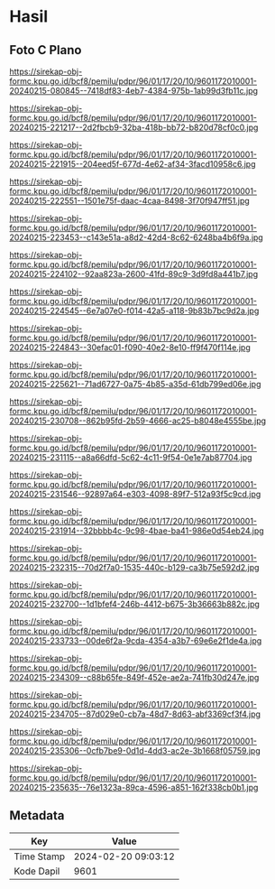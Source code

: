 # Hasil

## Foto C Plano

https://sirekap-obj-formc.kpu.go.id/bcf8/pemilu/pdpr/96/01/17/20/10/9601172010001-20240215-080845--7418df83-4eb7-4384-975b-1ab99d3fb11c.jpg

https://sirekap-obj-formc.kpu.go.id/bcf8/pemilu/pdpr/96/01/17/20/10/9601172010001-20240215-221217--2d2fbcb9-32ba-418b-bb72-b820d78cf0c0.jpg

https://sirekap-obj-formc.kpu.go.id/bcf8/pemilu/pdpr/96/01/17/20/10/9601172010001-20240215-221915--204eed5f-677d-4e62-af34-3facd10958c6.jpg

https://sirekap-obj-formc.kpu.go.id/bcf8/pemilu/pdpr/96/01/17/20/10/9601172010001-20240215-222551--1501e75f-daac-4caa-8498-3f70f947ff51.jpg

https://sirekap-obj-formc.kpu.go.id/bcf8/pemilu/pdpr/96/01/17/20/10/9601172010001-20240215-223453--c143e51a-a8d2-42d4-8c62-6248ba4b6f9a.jpg

https://sirekap-obj-formc.kpu.go.id/bcf8/pemilu/pdpr/96/01/17/20/10/9601172010001-20240215-224102--92aa823a-2600-41fd-89c9-3d9fd8a441b7.jpg

https://sirekap-obj-formc.kpu.go.id/bcf8/pemilu/pdpr/96/01/17/20/10/9601172010001-20240215-224545--6e7a07e0-f014-42a5-a118-9b83b7bc9d2a.jpg

https://sirekap-obj-formc.kpu.go.id/bcf8/pemilu/pdpr/96/01/17/20/10/9601172010001-20240215-224843--30efac01-f090-40e2-8e10-ff9f470f114e.jpg

https://sirekap-obj-formc.kpu.go.id/bcf8/pemilu/pdpr/96/01/17/20/10/9601172010001-20240215-225621--71ad6727-0a75-4b85-a35d-61db799ed06e.jpg

https://sirekap-obj-formc.kpu.go.id/bcf8/pemilu/pdpr/96/01/17/20/10/9601172010001-20240215-230708--862b95fd-2b59-4666-ac25-b8048e4555be.jpg

https://sirekap-obj-formc.kpu.go.id/bcf8/pemilu/pdpr/96/01/17/20/10/9601172010001-20240215-231115--a8a66dfd-5c62-4c11-9f54-0e1e7ab87704.jpg

https://sirekap-obj-formc.kpu.go.id/bcf8/pemilu/pdpr/96/01/17/20/10/9601172010001-20240215-231546--92897a64-e303-4098-89f7-512a93f5c9cd.jpg

https://sirekap-obj-formc.kpu.go.id/bcf8/pemilu/pdpr/96/01/17/20/10/9601172010001-20240215-231914--32bbbb4c-9c98-4bae-ba41-986e0d54eb24.jpg

https://sirekap-obj-formc.kpu.go.id/bcf8/pemilu/pdpr/96/01/17/20/10/9601172010001-20240215-232315--70d2f7a0-1535-440c-b129-ca3b75e592d2.jpg

https://sirekap-obj-formc.kpu.go.id/bcf8/pemilu/pdpr/96/01/17/20/10/9601172010001-20240215-232700--1d1bfef4-246b-4412-b675-3b36663b882c.jpg

https://sirekap-obj-formc.kpu.go.id/bcf8/pemilu/pdpr/96/01/17/20/10/9601172010001-20240215-233733--00de6f2a-9cda-4354-a3b7-69e6e2f1de4a.jpg

https://sirekap-obj-formc.kpu.go.id/bcf8/pemilu/pdpr/96/01/17/20/10/9601172010001-20240215-234309--c88b65fe-849f-452e-ae2a-741fb30d247e.jpg

https://sirekap-obj-formc.kpu.go.id/bcf8/pemilu/pdpr/96/01/17/20/10/9601172010001-20240215-234705--87d029e0-cb7a-48d7-8d63-abf3369cf3f4.jpg

https://sirekap-obj-formc.kpu.go.id/bcf8/pemilu/pdpr/96/01/17/20/10/9601172010001-20240215-235306--0cfb7be9-0d1d-4dd3-ac2e-3b1668f05759.jpg

https://sirekap-obj-formc.kpu.go.id/bcf8/pemilu/pdpr/96/01/17/20/10/9601172010001-20240215-235635--76e1323a-89ca-4596-a851-162f338cb0b1.jpg


## Metadata

| Key        | Value               |
| ---------- | ------------------- |
| Time Stamp | 2024-02-20 09:03:12 |
| Kode Dapil | 9601                |



